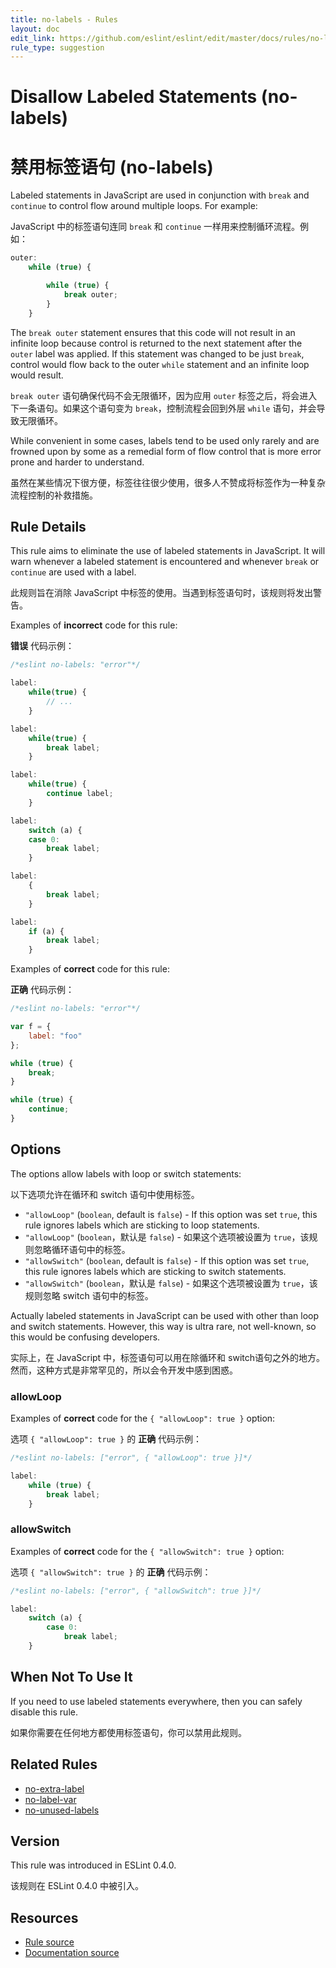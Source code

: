 ```yaml
---
title: no-labels - Rules
layout: doc
edit_link: https://github.com/eslint/eslint/edit/master/docs/rules/no-labels.md
rule_type: suggestion
---
```

<!-- Note: No pull requests accepted for this file. See README.md in the root directory for details. -->

# Disallow Labeled Statements (no-labels)

# 禁用标签语句 (no-labels)

Labeled statements in JavaScript are used in conjunction with `break` and `continue` to control flow around multiple loops. For example:

JavaScript 中的标签语句连同 `break` 和 `continue` 一样用来控制循环流程。例如：

```js
outer:
    while (true) {

        while (true) {
            break outer;
        }
    }
```

The `break outer` statement ensures that this code will not result in an infinite loop because control is returned to the next statement after the `outer` label was applied. If this statement was changed to be just `break`, control would flow back to the outer `while` statement and an infinite loop would result.

`break outer` 语句确保代码不会无限循环，因为应用 `outer` 标签之后，将会进入下一条语句。如果这个语句变为 `break`，控制流程会回到外层 `while` 语句，并会导致无限循环。

While convenient in some cases, labels tend to be used only rarely and are frowned upon by some as a remedial form of flow control that is more error prone and harder to understand.

虽然在某些情况下很方便，标签往往很少使用，很多人不赞成将标签作为一种复杂流程控制的补救措施。

## Rule Details

This rule aims to eliminate the use of labeled statements in JavaScript. It will warn whenever a labeled statement is encountered and whenever `break` or `continue` are used with a label.

此规则旨在消除 JavaScript 中标签的使用。当遇到标签语句时，该规则将发出警告。

Examples of **incorrect** code for this rule:

**错误** 代码示例：

```js
/*eslint no-labels: "error"*/

label:
    while(true) {
        // ...
    }

label:
    while(true) {
        break label;
    }

label:
    while(true) {
        continue label;
    }

label:
    switch (a) {
    case 0:
        break label;
    }

label:
    {
        break label;
    }

label:
    if (a) {
        break label;
    }
```

Examples of **correct** code for this rule:

**正确** 代码示例：

```js
/*eslint no-labels: "error"*/

var f = {
    label: "foo"
};

while (true) {
    break;
}

while (true) {
    continue;
}
```

## Options

The options allow labels with loop or switch statements:

以下选项允许在循环和 switch 语句中使用标签。

* `"allowLoop"` (`boolean`, default is `false`) - If this option was set `true`, this rule ignores labels which are sticking to loop statements.
* `"allowLoop"` (`boolean`，默认是 `false`) - 如果这个选项被设置为 `true`，该规则忽略循环语句中的标签。
* `"allowSwitch"` (`boolean`, default is `false`) - If this option was set `true`, this rule ignores labels which are sticking to switch statements.
* `"allowSwitch"` (`boolean`，默认是 `false`) - 如果这个选项被设置为 `true`，该规则忽略 switch 语句中的标签。

Actually labeled statements in JavaScript can be used with other than loop and switch statements.
However, this way is ultra rare, not well-known, so this would be confusing developers.

实际上，在 JavaScript 中，标签语句可以用在除循环和 switch语句之外的地方。然而，这种方式是非常罕见的，所以会令开发中感到困惑。

### allowLoop

Examples of **correct** code for the `{ "allowLoop": true }` option:

选项 `{ "allowLoop": true }` 的 **正确** 代码示例：

```js
/*eslint no-labels: ["error", { "allowLoop": true }]*/

label:
    while (true) {
        break label;
    }
```

### allowSwitch

Examples of **correct** code for the `{ "allowSwitch": true }` option:

选项 `{ "allowSwitch": true }` 的 **正确** 代码示例：

```js
/*eslint no-labels: ["error", { "allowSwitch": true }]*/

label:
    switch (a) {
        case 0:
            break label;
    }
```

## When Not To Use It

If you need to use labeled statements everywhere, then you can safely disable this rule.

如果你需要在任何地方都使用标签语句，你可以禁用此规则。

## Related Rules

* [no-extra-label](./no-extra-label)
* [no-label-var](./no-label-var)
* [no-unused-labels](./no-unused-labels)

## Version

This rule was introduced in ESLint 0.4.0.

该规则在 ESLint 0.4.0 中被引入。

## Resources

* [Rule source](https://github.com/eslint/eslint/tree/master/lib/rules/no-labels.js)
* [Documentation source](https://github.com/eslint/eslint/tree/master/docs/rules/no-labels.md)
